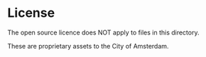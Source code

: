 <!-- @license CC0-1.0 -->

# License

The open source licence does NOT apply to files in this directory.

These are proprietary assets to the City of Amsterdam.
